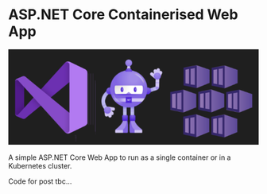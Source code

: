 # ASP.NET Core Containerised Web App

![cover](cover.png)

A simple ASP.NET Core Web App to run as a single container or in a Kubernetes cluster.

Code for post tbc...